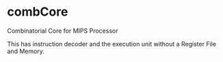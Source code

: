 # combCore
Combinatorial Core for MIPS Processor

This has instruction decoder and the execution unit without a Register File and Memory.
